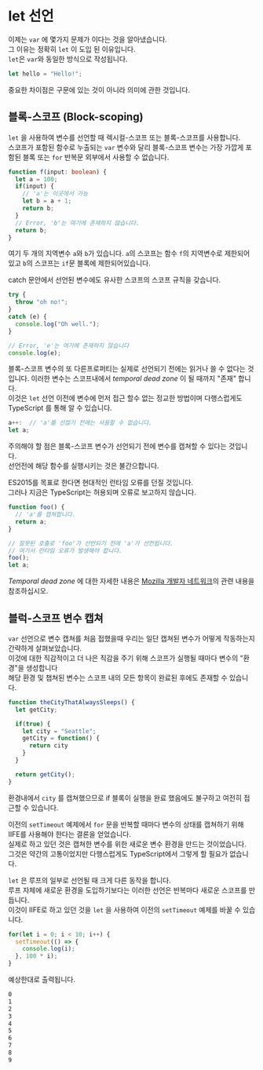# let 선언

이제는 `var` 에 몇가지 문제가 이다는 것을 알아냈습니다.<br/>
그 이유는 정확히 `let` 이 도입 된 이유입니다.<br/>
`let`은 `var`와 동일한 방식으로 작성됩니다.

```ts
let hello = "Hello!";
```

중요한 차이점은 구문에 있는 것이 아니라 의미에 관한 것입니다.

## 블록-스코프 (Block-scoping)

`let` 을 사용하여 변수를 선언할 때 렉시컬-스코프 또는 블록-스코프를 사용합니다.<br/>
스코프가 포함된 함수로 누출되는 `var` 변수와 달리 블록-스코프 변수는 가장 가깝게 포함된 블록 또는 `for` 반복문 외부에서 사용할 수 없습니다.

```ts
function f(input: boolean) {
  let a = 100;
  if(input) {
    // 'a'는 이곳에서 가능
    let b = a + 1;
    return b;
  }
  // Error, 'b'는 여기에 존재하지 않습니다.
  return b;
}
```

여기 두 개의 지역변수 `a`와 `b`가 있습니다.
`a`의 스코프는 함수 `f`의 지역변수로 제한되어있고 `b`의 스코프는 `if`문 블록에 제한되어있습니다.

catch 문안에서 선언된 변수에도 유사한 스코프의 스코프 규칙을 갖습니다.

```ts
try {
  throw "oh no!";
}
catch (e) {
  console.log("Oh well.");
}

// Error, 'e'는 여기에 존재하지 않습니다
console.log(e);
```

블록-스코프 변수의 또 다른프로퍼티는 실제로 선언되기 전에는 읽거나 쓸 수 없다는 것입니다. 이러한 변수는 스코프내에서 *temporal dead zone* 이 될 때까지 "존재" 합니다.<br/>
이것은 `let` 선언 이전에 변수에 먼저 접근 할수 없는 정교한 방법이며 다행스럽게도 TypeScript 를 통해 알 수 있습니다.

```ts
a++:  // 'a'를 선얺기 전에는 사용할 수 없습니다.
let a;
```

주의해야 할 점은 블록-스코프 변수가 선언되기 전에 변수를 캡쳐할 수 있다는 것입니다.<br/>
선언전에 해당 함수를 실행시키는 것은 불간으합니다.

ES2015를 목표로 한다면 현대적인 런타임 오류를 던질 것입니다.<br/>
그러나 지금은 TypeScript는 허용되며 오류로 보고하지 않습니다.

```ts
function foo() {
  // 'a'를 캡쳐합니다.
  return a;
}

// 잘못된 호출로 'foo'가 선언되기 전에 'a'가 선언됩니다.
// 여기서 런타임 오류가 발생해야 합니다.
foo();
let a;
```

*Temporal dead zone* 에 대한 자세한 내용은 [Mozilla 개발자 네트워크](https://developer.mozilla.org/en-US/docs/Web/JavaScript/Reference/Statements/let#Temporal_dead_zone_and_%EC%98%A4%EB%A5%98s_with_let)의 관련 내용을 참조하십시오.

## 블럭-스코프 변수 캡쳐

`var` 선언으로 변수 캡쳐를 처음 접했을때 우리는 일단 캡쳐된 변수가 어떻게 작동하는지 간략하게 살펴보았습니다.<br/>
이것에 대한 직감적이고 더 나은 직감을 주기 위해 스코프가 실행될 때마다 변수의 "환경"을 생성합니다<br/>
해당 환경 및 챕쳐된 변수는 스코프 내의 모든 항목이 완료된 후에도 존재할 수 있습니다.

```ts
function theCityThatAlwaysSleeps() {
  let getCity;

  if(true) {
    let city = "Seattle";
    getCity = function() {
      return city
    }
  }

  return getCity();
}
```

환경내에서 `city` 를 캡쳐했으므로 if 블록이 실행을 완료 했음에도 불구하고 여전히 접근할 수 있습니다.

이전의 `setTimeout` 예제에서 `for` 문을 반복할 때마다 변수의 상태를 캡쳐하기 위해 IIFE를 사용해야 한다는 결론을 얻었습니다.<br/>
실제로 하고 있던 것은 캡쳐한 변수를 위한 새로운 변수 환경을 만드는 것이었습니다.<br/>
그것은 약간의 고통이었지만 다행스럽게도 TypeScript에서 그렇게 할 필요가 없습니다.

`let` 은 루프의 일부로 선언될 때 크게 다른 동작을 합니다.<br/>
루프 자체에 새로운 환경을 도입하기보다는 이러한 선언은 반복마다 새로운 스코프를 만듭니다.<br/>
이것이 IIFE로 하고 있던 것을 `let` 을 사용하여 이전의 `setTimeout` 예제를 바꿀 수 있습니다.

```ts
for(let i = 0; i < 10; i++) {
  setTimeout(() => {
    console.log(i);
  }, 100 * i);
}
```

예상한대로 출력됩니다.

```bash
0
1
2
3
4
5
6
7
8
9
```

